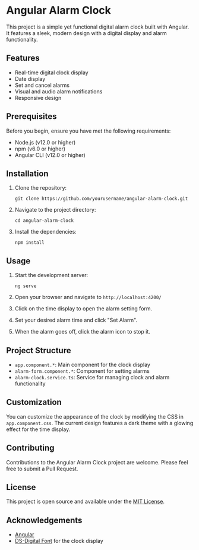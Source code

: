 # Angular Alarm Clock

This project is a simple yet functional digital alarm clock built with Angular. It features a sleek, modern design with a digital display and alarm functionality.

## Features

- Real-time digital clock display
- Date display
- Set and cancel alarms
- Visual and audio alarm notifications
- Responsive design

## Prerequisites

Before you begin, ensure you have met the following requirements:

- Node.js (v12.0 or higher)
- npm (v6.0 or higher)
- Angular CLI (v12.0 or higher)

## Installation

1. Clone the repository:
   ```
   git clone https://github.com/yourusername/angular-alarm-clock.git
   ```

2. Navigate to the project directory:
   ```
   cd angular-alarm-clock
   ```

3. Install the dependencies:
   ```
   npm install
   ```

## Usage

1. Start the development server:
   ```
   ng serve
   ```

2. Open your browser and navigate to `http://localhost:4200/`

3. Click on the time display to open the alarm setting form.

4. Set your desired alarm time and click "Set Alarm".

5. When the alarm goes off, click the alarm icon to stop it.

## Project Structure

- `app.component.*`: Main component for the clock display
- `alarm-form.component.*`: Component for setting alarms
- `alarm-clock.service.ts`: Service for managing clock and alarm functionality

## Customization

You can customize the appearance of the clock by modifying the CSS in `app.component.css`. The current design features a dark theme with a glowing effect for the time display.

## Contributing

Contributions to the Angular Alarm Clock project are welcome. Please feel free to submit a Pull Request.

## License

This project is open source and available under the [MIT License](LICENSE).

## Acknowledgements

- [Angular](https://angular.io/)
- [DS-Digital Font](https://www.dafont.com/ds-digital.font) for the clock display
